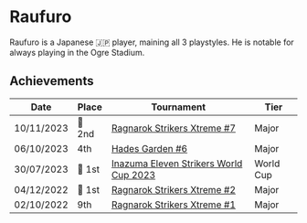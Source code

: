 # Raufuro

Raufuro is a Japanese :jp: player, maining all 3 playstyles.
He is notable for always playing in the Ogre Stadium.

## Achievements

| Date | Place | Tournament | Tier |
| - | - | - | - |
| 10/11/2023 |:2nd_place_medal: 2nd | [Ragnarok Strikers Xtreme #7](../../tournaments/ragna/ragnax7.md) | Major |
| 06/10/2023 | 4th | [Hades Garden #6](../../tournaments/hg/hg6.md) | Major |
| 30/07/2023 |:1st_place_medal: 1st | [Inazuma Eleven Strikers World Cup 2023](../../tournaments/worldcup23.md) | World Cup |
| 04/12/2022 |:1st_place_medal: 1st | [Ragnarok Strikers Xtreme #2](../../tournaments/ragna/ragnax2.md) | Major |
| 02/10/2022 | 9th | [Ragnarok Strikers Xtreme #1](../../tournaments/ragna/ragnax1.md) | Major |
